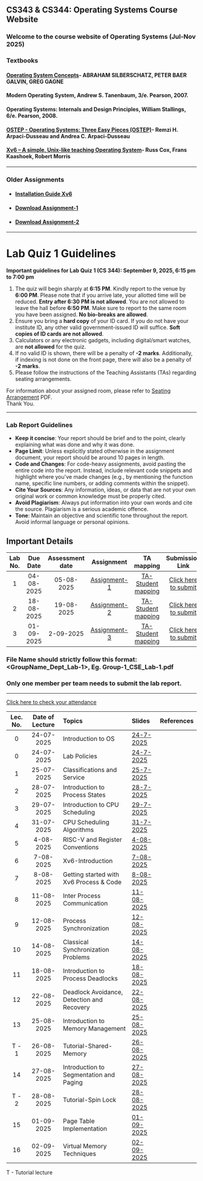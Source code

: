 ## CS343 & CS344: Operating Systems Course Website

### Welcome to the course website of Operating Systems (Jul-Nov 2025)
<!--
## Syllabus- [Click here](https://drive.google.com/file/d/1xkjVAa2I4pGDZfQ2o_TF39lp-MwAvKFZ/view?usp=sharing)
-->
### Textbooks

#### [Operating System Concepts](https://os.ecci.ucr.ac.cr/slides/Abraham-Silberschatz-Operating-System-Concepts-10th-2018.pdf)- ABRAHAM SILBERSCHATZ, PETER BAER GALVIN, GREG GAGNE
####  Modern Operating System, Andrew S. Tanenbaum, 3/e. Pearson, 2007.
####  Operating Systems: Internals and Design Principles, William Stallings, 6/e. Pearson, 2008.
#### [OSTEP - Operating Systems: Three Easy Pieces (OSTEP)](https://pages.cs.wisc.edu/~remzi/OSTEP/)- Remzi H. Arpaci-Dusseau and Andrea C. Arpaci-Dusseau
#### [Xv6 – A simple, Unix-like teaching Operating System](https://pdos.csail.mit.edu/6.828/2024/xv6/book-riscv-rev4.pdf)- Russ Cox, Frans Kaashoek, Robert Morris
****
<!--
### Lab-3 (Due on 01.09.2025, Timing: 11:59 pm)
### Evaluation on 02.09.2025

### [Download Assignment-3](https://iitgoffice-my.sharepoint.com/:b:/g/personal/phrangboklang_iitg_ac_in/EUG5fURVwBpHi-fE0bX_S8UBuv68JecG7dhjjj7jPNnO0w?e=D4Xv78)
-->

### Older Assignments
- #### [Installation Guide Xv6](https://iitgoffice-my.sharepoint.com/:b:/g/personal/phrangboklang_iitg_ac_in/EWn9zdi28ElMngANn8sznMcBBJIGoMEsiEznq5ffVWdBLg) 
- #### [Download Assignment-1](https://iitgoffice-my.sharepoint.com/:b:/g/personal/phrangboklang_iitg_ac_in/EfQAcuwsprtHohvZ2oWKhwUButAYXD16ABDR06yXWVkFaA?e=lLsatD)
- #### [Download Assignment-2](https://iitgoffice-my.sharepoint.com/:b:/g/personal/phrangboklang_iitg_ac_in/EQJRvyN_IaJBkwh6OnI3RDEB1oc_FqNvW8eJjlwiB_6toA?e=mZVjmk)


****

# Lab Quiz 1 Guidelines

**Important guidelines for Lab Quiz 1 (CS 344): September 9, 2025, 6:15 pm to 7:00 pm**

1. The quiz will begin sharply at **6:15 PM**. Kindly report to the venue by **6:00 PM**. Please note that if you arrive late, your allotted time will be reduced. **Entry after 6:30 PM is not allowed**. You are not allowed to leave the hall before **6:50 PM**. Make sure to report to the same room you have been assigned. **No bio-breaks are allowed**.
2. Ensure you bring a **hard copy** of your ID card. If you do not have your institute ID, any other valid government-issued ID will suffice. **Soft copies of ID cards are not allowed**.
3. Calculators or any electronic gadgets, including digital/smart watches, are **not allowed** for the quiz.
4. If no valid ID is shown, there will be a penalty of **-2 marks**. Additionally, if indexing is not done on the front page, there will also be a penalty of **-2 marks**.
5. Please follow the instructions of the Teaching Assistants (TAs) regarding seating arrangements.  

    
For information about your assigned room, please refer to [Seating Arrangement](https://iitgoffice-my.sharepoint.com/:b:/g/personal/phrangboklang_iitg_ac_in/EdFKgCyOWglLs7GKZ_Ra3rMB73-tkor0WtCWD4BYM8HOrQ?e=1f9FTL) PDF.  
Thank You.

****

### Lab Report Guidelines
- **Keep it concise**: Your report should be brief and to the point, clearly explaining what was done and why it was done.
- ⁠**Page Limit**: Unless explicitly stated otherwise in the assignment document, your report should be around 10 pages in length.
- **Code and Changes**: For code-heavy assignments, avoid pasting the entire code into the report. Instead, include relevant code snippets and highlight where you've made changes (e.g., by mentioning the function name, specific line numbers, or adding comments within the snippet).
- ⁠**Cite Your Sources**: Any information, ideas, or data that are not your own original work or common knowledge must be properly cited.
- **Avoid Plagiarism**: Always put information into your own words and cite the source. Plagiarism is a serious academic offence.
- **Tone**: Maintain an objective and scientific tone throughout the report. Avoid informal language or personal opinions.

## Important Details

| Lab No. | Due Date        | Assessment date  | Assignment | TA mapping   | Submission Link|
|:---:|:--:|:--:|:--------------------------:|:-----:|:-----:|
| 1       |  04-08-2025            | 05-08-2025 | [Assignment-1](https://iitgoffice-my.sharepoint.com/:b:/g/personal/phrangboklang_iitg_ac_in/EfQAcuwsprtHohvZ2oWKhwUButAYXD16ABDR06yXWVkFaA?e=lLsatD) | [TA-Student mapping](https://iitgoffice-my.sharepoint.com/:b:/g/personal/phrangboklang_iitg_ac_in/ER6hSUawNQ1Kth5nLsN385QB69hl9bFO_KDqOxasWoq4DA?e=s2PKix) | [Click here to submit](https://forms.office.com/r/BGwDx2GrNg) |
| 2       |  18-08-2025            | 19-08-2025 | [Assignment-2](https://iitgoffice-my.sharepoint.com/:b:/g/personal/phrangboklang_iitg_ac_in/EQJRvyN_IaJBkwh6OnI3RDEB1oc_FqNvW8eJjlwiB_6toA?e=mZVjmk) | [TA-Student mapping](https://iitgoffice-my.sharepoint.com/:b:/g/personal/phrangboklang_iitg_ac_in/EcmVwYLIxfZKmd8vSnkLkVEBKqJhACZ6397-YHGwq_JRvg?e=jBJGKW) | [Click here to submit](https://forms.office.com/r/t0hhiPiYHB) |
| 3       |  01-09-2025            | 2-09-2025 | [Assignment-3](https://iitgoffice-my.sharepoint.com/:b:/g/personal/phrangboklang_iitg_ac_in/EUG5fURVwBpHi-fE0bX_S8UBuv68JecG7dhjjj7jPNnO0w?e=D4Xv78) | [TA-Student mapping](https://iitgoffice-my.sharepoint.com/:b:/g/personal/phrangboklang_iitg_ac_in/EWZghRpG-n1FiEDalLHrFKgBOHlLie2D_mLb-LnqyUZTyA?e=h8fjtZ) | [Click here to submit](https://forms.office.com/r/Nq8H9kHLLc) |


### File Name should strictly follow this format: <GroupName_Dept_Lab-1>, Eg. Group-1_CSE_Lab-1.pdf
### Only one member per team needs to submit the lab report. 


****
<!--
### Team Formation Instructions- Complete this exercise by today July 24, 2025.
- Please form teams of 4 members each.
- Only ONE member per team needs to fill out the registration form on behalf of the entire team. 


- [Form link](https://forms.office.com/r/2Kq0TXtkp7)

****
-->
<!--
### The group of the lab ar

### Please email TA if you have any doubt for Lab-1. You can set up a meeting on 01-08-2025 with TA. TA-Group mapping for Lab-1 can be viewed [here]()
-->

[Click here to check your attendance](https://iitgoffice-my.sharepoint.com/:x:/g/personal/i_ashwin_iitg_ac_in/EQ9zSbm0fNlFr0URUQ29s4ABs3xFmxi5dtTb-lSdAYv_HQ?e=hZkHt4)

| Lec. No. | Date of Lecture        | Topics  | Slides   |References |
|:---:|:--:|:--|:--------------------------|:--:|
| 0       |  24-07-2025            | Introduction to OS| [24-7-2025](https://iitgoffice-my.sharepoint.com/:b:/g/personal/phrangboklang_iitg_ac_in/EefgNJINm1lJjWs7mB3iZYIBMV_xMVJ6SYmK3ud3zXKpfQ?e=UscpmN) |  |
| 0       |  24-07-2025            | Lab Policies| [24-7-2025](https://iitgoffice-my.sharepoint.com/:b:/g/personal/phrangboklang_iitg_ac_in/EfYS1dlj7uNGsZ48JbaIWx4BppD98txTKxyxUeWixoavmw?e=M6E3Re) |  |
| 1       |  25-07-2025            | Classifications and Service| [25-7-2025](https://iitgoffice-my.sharepoint.com/:b:/g/personal/phrangboklang_iitg_ac_in/EVDBmxOQ_XdMmfk9S1GZah0BhUQfu9XAO_Z6Au7bwFYIZQ?e=v5Llb0) |  |
| 2       |  28-07-2025            | Introduction to Process States| [28-7-2025](https://iitgoffice-my.sharepoint.com/:b:/g/personal/phrangboklang_iitg_ac_in/ET3gVtZugItBivtgv0tdNEABfiVj5jSAQe7WOaNyUM7UBA?e=rAdI1D) |  |
| 3       |  29-07-2025            | Introduction to CPU Scheduling| [29-7-2025](https://iitgoffice-my.sharepoint.com/:b:/g/personal/phrangboklang_iitg_ac_in/ETEsMa7nrylJhu_n6jEFNXkBjOZHjVlUeGAh1KHqrPVAMw?e=mIU8IW) |  |
| 4       |  31-07-2025            | CPU Scheduling Algorithms | [31-7-2025](https://iitgoffice-my.sharepoint.com/:b:/g/personal/phrangboklang_iitg_ac_in/EZN4Ss1rD1NLs7gEdK4BQCEBADoirPWdE-mgbT7UH82L0Q?e=uc0Ig8) |  |
| 5       |  4-08-2025            | RISC-V and Register Conventions | [4-08-2025](https://iitgoffice-my.sharepoint.com/:b:/g/personal/phrangboklang_iitg_ac_in/EfiwEjQlZclJs0I-okff8vABA3EFSOV13nKyaskt3viEfQ?e=mxheej) |  |
| 6       |  7-08-2025            | Xv6-Introduction | [7-08-2025](https://iitgoffice-my.sharepoint.com/:b:/g/personal/phrangboklang_iitg_ac_in/EYYrWGYOB_VIhipLJPH9JuEBEa8-jodoNQTvJl5aNtyXYA?e=OhvuK1) |  |
| 7       |  8-08-2025            | Getting started with Xv6 Process & Code | [8-08-2025](https://iitgoffice-my.sharepoint.com/:b:/g/personal/phrangboklang_iitg_ac_in/EbFusAA4MwBGtSzobdvT9sQBLdHi1MGK047XjwJUOYkh1Q?e=Zin4Zv) |  |
| 8       |  11-08-2025            | Inter Process Communication | [11-08-2025](https://iitgoffice-my.sharepoint.com/:b:/g/personal/phrangboklang_iitg_ac_in/EXwY3IYn7UFAoJmOjvMsQakBKqelGV-WsuwzLrlFloDvDw?e=ibbQWB) |  |
| 9       |  12-08-2025            | Process Synchronization | [12-08-2025](https://iitgoffice-my.sharepoint.com/:b:/g/personal/phrangboklang_iitg_ac_in/ETFgJbut_Q5Ok22vkRU6tQUBQOMfCuUAxbBn84UIZD1GCw?e=Qwn8sj) |  |
| 10      |  14-08-2025            | Classical Synchronization Problems | [14-08-2025](https://iitgoffice-my.sharepoint.com/:b:/g/personal/phrangboklang_iitg_ac_in/EVuTQ6ewmIVOmIQfOT71V6sB0ds1aPS1iyWiUL84kVAjnQ?e=eJSnuY) |  |
| 11      |  18-08-2025            | Introduction to Process Deadlocks | [18-08-2025](https://iitgoffice-my.sharepoint.com/:b:/g/personal/phrangboklang_iitg_ac_in/EXs_1zFiLZxCuob4BpJq_TsBcju4hbH9H5hzaaQCnq812w?e=LhLhNn) |  |
| 12      |  22-08-2025            | Deadlock Avoidance, Detection and Recovery | [22-08-2025](https://iitgoffice-my.sharepoint.com/:b:/g/personal/phrangboklang_iitg_ac_in/Eaf3hsx-n05NrvRn2RvCz68BhEc4VbV6bjX8SQEpVA2s1A?e=4EMQLB) |  |
| 13      |  25-08-2025            | Introduction to Memory Management | [25-08-2025](https://iitgoffice-my.sharepoint.com/:b:/g/personal/phrangboklang_iitg_ac_in/EUjJW2NvTT1MjPVpjKQB3lYB4X2vCOF0L7C_7mt9qV9Akg?e=YKflrY) |  |
| T - 1      |  26-08-2025         | Tutorial-Shared-Memory | [26-08-2025](https://iitgoffice-my.sharepoint.com/:b:/g/personal/phrangboklang_iitg_ac_in/EaXuoctg5bpPi0TMA7X69ywB-WZUKJoPWxPlRE5_VFRlug?e=We6U47) |  |
| 14      |  27-08-2025            | Introduction to Segmentation and Paging | [27-08-2025](https://iitgoffice-my.sharepoint.com/:b:/g/personal/phrangboklang_iitg_ac_in/EdpIa3HjtKhEh2NmD2hgTyMBjeyW40azqjl_7hcsHXp0Tg?e=5hBTcT) |  |
| T - 2      |  28-08-2025         | Tutorial-Spin Lock | [28-08-2025](https://iitgoffice-my.sharepoint.com/:b:/g/personal/phrangboklang_iitg_ac_in/EfqVt8---RVKq_j1cVFO_kcBE-0HN12cTXuDbNDknRr-fQ?e=kCoXJs) |  |
| 15     |  01-09-2025            | Page Table Implementation | [01-09-2025](https://iitgoffice-my.sharepoint.com/:b:/g/personal/phrangboklang_iitg_ac_in/EdVvByzpH9ZGj7_4POYWRi8BDXqg8xAsMBIPlchOxeYsnQ?e=HECawf) |  |
| 16     |  02-09-2025            | Virtual Memory Techniques | [02-09-2025](https://iitgoffice-my.sharepoint.com/:b:/g/personal/phrangboklang_iitg_ac_in/EbZt3JZAe8ZDunj5L-8HuWsBCFibRHI2_SHKB5j0CyPVbA?e=M174oF) |  |

T - Tutorial lecture
